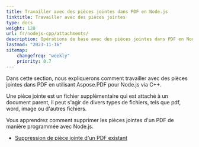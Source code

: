 ```yaml
---
title: Travailler avec des pièces jointes dans PDF en Node.js
linktitle: Travailler avec des pièces jointes
type: docs
weight: 120
url: fr/nodejs-cpp/attachments/
description: Opérations de base avec des pièces jointes dans PDF en Node.js. Guide avec des exemples.
lastmod: "2023-11-16"
sitemap:
    changefreq: "weekly"
    priority: 0.7
---
```


Dans cette section, nous expliquerons comment travailler avec des pièces jointes dans PDF en utilisant Aspose.PDF pour Node.js via C++.

Une pièce jointe est un fichier supplémentaire qui est attaché à un document parent, il peut s'agir de divers types de fichiers, tels que pdf, word, image ou d'autres fichiers.

Vous apprendrez comment supprimer les pièces jointes d'un PDF de manière programmée avec Node.js.

- [Suppression de pièce jointe d'un PDF existant](/pdf/nodejs-cpp/removing-attachment-from-an-existing-pdf/)